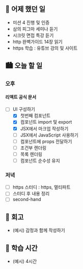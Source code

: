 ## 🌃 어제 했던 일

- 미션 4 진행 및 인증
- 삼의 피그마 세미나 듣기
- 시크릿 면접 특강 듣기
- http 완벽가이드 14장 읽기
- https 학습 : 유튜브 강의 및 사이트

## 🏙️ 오늘 할 일

### 오후

#### 리액트 공식 문서
- [ ] UI 구성하기
  - [x] 첫번째 컴포넌트
  - [x] 컴포넌트 import 및 export
  - [x] JSX에서 마크업 작성하기
  - [ ] JSX에서 JavaScript 사용하기
  - [ ] 컴포넌트에 props 전달하기
  - [ ] 조건부 렌더링
  - [ ] 목록 렌더링
  - [ ] 컴포넌트 순수성 유지

### 저녁

- [ ] https 스터디 : https, 멀티파트
- [ ] 스터디 후 내용 정리
- [ ] second-hand

## 🌆 회고
- (예시) 감정과 함께 작성하기

## 🌠 학습 시간
- (예시) 4시간